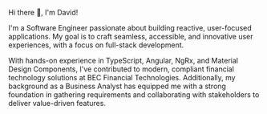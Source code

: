 Hi there 👋, I'm David!

I'm a Software Engineer passionate about building reactive, user-focused applications. 
My goal is to craft seamless, accessible, and innovative user experiences, with a focus on full-stack development.

With hands-on experience in TypeScript, Angular, NgRx, and Material Design Components, I've contributed to modern, compliant financial technology solutions at BEC Financial Technologies. 
Additionally, my background as a Business Analyst has equipped me with a strong foundation in gathering requirements and collaborating with stakeholders to deliver value-driven features.
